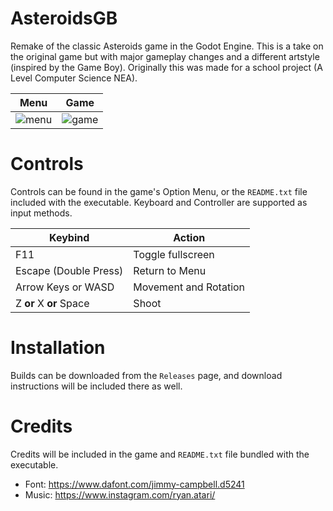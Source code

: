 # AsteroidsGB
Remake of the classic Asteroids game in the Godot Engine. This is a take on the original game but with major gameplay changes and a different artstyle (inspired by the Game Boy). Originally this was made for a school project (A Level Computer Science NEA). <br/>

| Menu                   | Game                   |
| ---------------------- | ---------------------- |
| ![menu](https://github.com/user-attachments/assets/cfd41369-6997-4775-b9b9-8a43a8dbab06) | ![game](https://github.com/user-attachments/assets/aa94758e-009a-4e07-a711-d315f353fd26) |



# Controls
Controls can be found in the game's Option Menu, or the `README.txt` file included with the executable. Keyboard and Controller are supported as input methods. <br/>

| Keybind                 | Action                  |
| ----------------------- | ----------------------- |
| F11                     | Toggle fullscreen       |
| Escape (Double Press)   | Return to Menu          |
| Arrow Keys or WASD      | Movement and Rotation   |
| Z **or** X **or** Space | Shoot                   |

# Installation
Builds can be downloaded from the `Releases` page, and download instructions will be included there as well.

# Credits
Credits will be included in the game and `README.txt` file bundled with the executable.
- Font: https://www.dafont.com/jimmy-campbell.d5241
- Music: https://www.instagram.com/ryan.atari/
